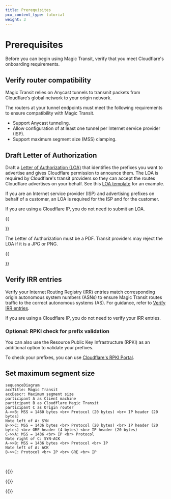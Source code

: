 ```yaml
---
title: Prerequisites
pcx_content_type: tutorial
weight: 3
---
```


# Prerequisites

Before you can begin using Magic Transit, verify that you meet Cloudflare's onboarding requirements.

## Verify router compatibility

Magic Transit relies on Anycast tunnels to transmit packets from Cloudflare’s global network to your origin network.

The routers at your tunnel endpoints must meet the following requirements to ensure compatibility with Magic Transit.

- Support Anycast tunneling.
- Allow configuration of at least one tunnel per Internet service provider (ISP).
- Support maximum segment size (MSS) clamping.

## Draft Letter of Authorization

Draft a [Letter of Authorization (LOA)](/byoip/about/loa/) that identifies the prefixes you want to advertise and gives Cloudflare permission to announce them. The LOA is required by Cloudflare's transit providers so they can accept the routes Cloudflare advertises on your behalf. See this [LOA template](/byoip/about/loa/) for an example.

If you are an Internet service provider (ISP) and advertising prefixes on behalf of a customer, an LOA is required for the ISP and for the customer.

If you are using a Cloudflare IP, you do not need to submit an LOA. 

{{<Aside type="note" header="Note">}}

The Letter of Authorization must be a PDF. Transit providers may reject the LOA if it is a JPG or PNG.

{{</Aside>}}

## Verify IRR entries

Verify your Internet Routing Registry (IRR) entries match corresponding origin autonomous system numbers (ASNs) to ensure Magic Transit routes traffic to the correct autonomous systems (AS). For guidance, refer to [Verify IRR entries](/byoip/how-to/verify-irr-entries/).

If you are using a Cloudflare IP, you do not need to verify your IRR entries.

### Optional: RPKI check for prefix validation

You can also use the Resource Public Key Infrastructure (RPKI) as an additional option to validate your prefixes.

To check your prefixes, you can use [Cloudflare's RPKI Portal](https://rpki.cloudflare.com/?view=validator).

## Set maximum segment size

```mermaid
sequenceDiagram
accTitle: Magic Transit
accDescr: Maximum segment size
participant A as Client machine
participant B as Cloudflare Magic Transit
participant C as Origin router
A->>B: MSS = 1460 bytes <br> Protocol (20 bytes) <br> IP header (20 bytes)
Note left of A: SYN
B->>C: MSS = 1436 bytes <br> Protocol (20 bytes) <br> IP header (20 bytes) <br> GRE header (4 bytes) <br> IP header (20 bytes)
C->>A: MSS = 1436 <br> IP <br> Protocol
Note right of C: SYN-ACK
A->>B: MSS = 1436 bytes <br> Protocol <br> IP
Note left of A: ACK
B->>C: Protocol <br> IP <br> GRE <br> IP
```
<br />

{{<render file="_maximum-segment-size.md" withParameters="Magic Transit;;To accommodate the additional header data, you must set the MSS value to 1436 bytes at your physical egress interfaces — not the tunnel interfaces. For Magic Transit egress traffic, the MSS should be set via the tunnel’s interface for egress traffic.">}}

{{<render file="_clear-dont-fragment.md">}}

{{<render file="_router-vendor-guidelines-mss-settings-origin.md">}}
